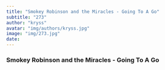 ```yaml
---
title: "Smokey Robinson and the Miracles - Going To A Go"
subtitle: "273"
author: "kryss"
avatar: "img/authors/kryss.jpg"
image: "img/273.jpg"
date:
---
```


### Smokey Robinson and the Miracles - Going To A Go
